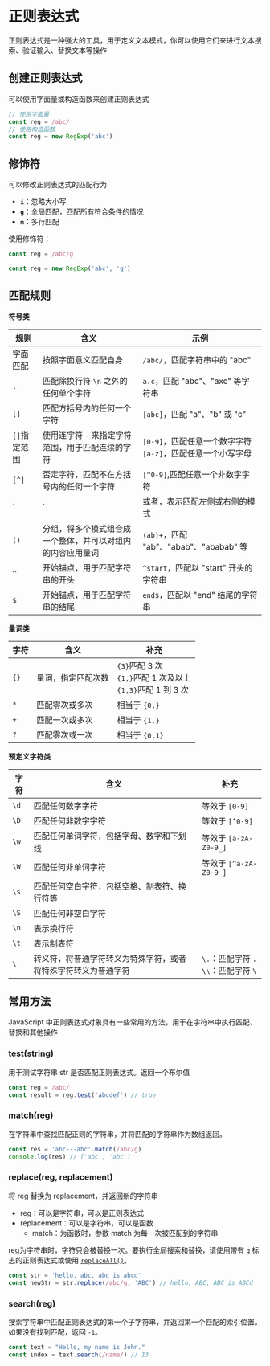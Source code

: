 # 正则表达式

正则表达式是一种强大的工具，用于定义文本模式，你可以使用它们来进行文本搜索、验证输入、替换文本等操作

## 创建正则表达式

可以使用字面量或构造函数来创建正则表达式

```js
// 使用字面量
const reg = /abc/
// 使用构造函数
const reg = new RegExp('abc')
```

## 修饰符

可以修改正则表达式的匹配行为

+ **`i`**：忽略大小写
+ **`g`**：全局匹配，匹配所有符合条件的情况
+ **`m`**：多行匹配

使用修饰符：

```js
const reg = /abc/g

const reg = new RegExp('abc', 'g')
```

## 匹配规则
**符号类**

| 规则         | 含义                                                       | 示例                                                         |
| ------------ | ---------------------------------------------------------- | ------------------------------------------------------------ |
| 字面匹配     | 按照字面意义匹配自身                                       | `/abc/`，匹配字符串中的 "abc"                                |
| `.`          | 匹配除换行符 `\n` 之外的任何单个字符                       | `a.c`，匹配 "abc"、"axc" 等字符串                            |
| `[]`         | 匹配方括号内的任何一个字符                                 | `[abc]`，匹配 "a"、"b" 或 "c"                                |
| `[]`指定范围 | 使用连字符 `-` 来指定字符范围，用于匹配连续的字符          | `[0-9]`，匹配任意一个数字字符<br />`[a-z]`，匹配任意一个小写字母 |
| `[^]`        | 否定字符，匹配不在方括号内的任何一个字符                   | `[^0-9]`,匹配任意一个非数字字符                              |
| `|`          | 或者，表示匹配左侧或右侧的模式                             | `cat|dog`，匹配 "cat" 或 "dog"                               |
| `()`         | 分组，将多个模式组合成一个整体，并可以对组内的内容应用量词 | `(ab)+`，匹配 "ab"、"abab"、"ababab" 等                      |
| `^`          | 开始锚点，用于匹配字符串的开头                             | `^start`，匹配以 "start" 开头的字符串                        |
| `$`          | 开始锚点，用于匹配字符串的结尾                             | `end$`，匹配以 "end" 结尾的字符串                            |

**量词类**

| 字符 | 含义               | 补充                                                         |
| ---- | ------------------ | ------------------------------------------------------------ |
| `{}` | 量词，指定匹配次数 | `{3}`匹配 3 次<br />`{1,}`匹配 1 次及以上<br />`{1,3}`匹配 1 到 3 次 |
| `*`  | 匹配零次或多次     | 相当于 `{0,}`                                                |
| `+`  | 匹配一次或多次     | 相当于 `{1,}`                                                |
| `?`  | 匹配零次或一次     | 相当于 `{0,1}`                                               |

**预定义字符类**

| 字符 | 含义                                                         | 补充                                       |
| ---- | ------------------------------------------------------------ | ------------------------------------------ |
| `\d` | 匹配任何数字字符                                             | 等效于 `[0-9]`                             |
| `\D` | 匹配任何非数字字符                                           | 等效于 `[^0-9]`                            |
| `\w` | 匹配任何单词字符，包括字母、数字和下划线                     | 等效于  `[a-zA-Z0-9_]`                     |
| `\W` | 匹配任何非单词字符                                           | 等效于  `[^a-zA-Z0-9_]`                    |
| `\s` | 匹配任何空白字符，包括空格、制表符、换行符等                 |                                            |
| `\S` | 匹配任何非空白字符                                           |                                            |
| `\n` | 表示换行符                                                   |                                            |
| `\t` | 表示制表符                                                   |                                            |
| `\`  | 转义符，将普通字符转义为特殊字符，或者将特殊字符转义为普通字符 | `\.`：匹配字符 `.`<br />`\\`：匹配字符 `\` |

## 常用方法

JavaScript 中正则表达式对象具有一些常用的方法，用于在字符串中执行匹配、替换和其他操作

### test(string)

用于测试字符串 str 是否匹配正则表达式。返回一个布尔值

```js
const reg = /abc/
const result = reg.test('abcdef') // true
```

### match(reg)

在字符串中查找匹配正则的字符串，并将匹配的字符串作为数组返回。

```js
const res = 'abc---abc'.match(/abc/g)
console.log(res) // ['abc', 'abc']
```

### replace(reg, replacement)

将 reg 替换为 replacement，并返回新的字符串

+ reg：可以是字符串，可以是正则表达式
+ replacement：可以是字符串，可以是函数
  + match：为函数时，参数 match 为每一次被匹配到的字符串

reg为字符串时，字符只会被替换一次。要执行全局搜索和替换，请使用带有 `g` 标志的正则表达式或使用 [`replaceAll()`](https://developer.mozilla.org/zh-CN/docs/Web/JavaScript/Reference/Global_Objects/String/replaceAll)。

```js
const str = 'hello, abc, abc is abcd'
const newStr = str.replace(/abc/g, 'ABC') // hello, ABC, ABC is ABCd
```

### search(reg)

搜索字符串中匹配正则表达式的第一个子字符串，并返回第一个匹配的索引位置。如果没有找到匹配，返回 `-1`。

```js
const text = "Hello, my name is John."
const index = text.search(/name/) // 13
```

